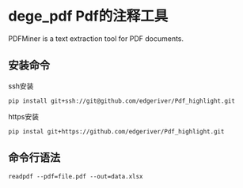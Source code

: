 # dege_pdf Pdf的注释工具

PDFMiner is a text extraction tool for PDF documents.

## 安装命令
ssh安装

    pip install git+ssh://git@github.com/edgeriver/Pdf_highlight.git

https安装

    pip instal git+https://github.com/edgeriver/Pdf_highlight.git


## 命令行语法
    readpdf --pdf=file.pdf --out=data.xlsx